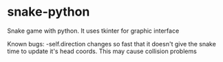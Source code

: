 # snake-python
Snake game with python. It uses tkinter for graphic interface

Known bugs:
 -self.direction changes so fast that it doesn't give the snake time to update it's head coords. This may cause collision problems
